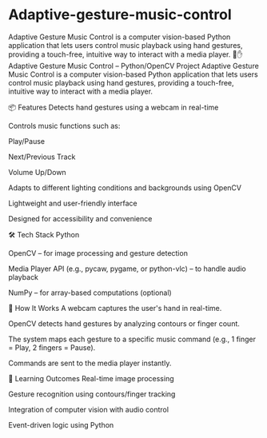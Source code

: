 # Adaptive-gesture-music-control
Adaptive Gesture Music Control is a computer vision-based Python application that lets users control music playback using hand gestures, providing a touch-free, intuitive way to interact with a media player.
🎵✋ Adaptive Gesture Music Control – Python/OpenCV Project
Adaptive Gesture Music Control is a computer vision-based Python application that lets users control music playback using hand gestures, providing a touch-free, intuitive way to interact with a media player.

📦 Features
Detects hand gestures using a webcam in real-time

Controls music functions such as:

Play/Pause

Next/Previous Track

Volume Up/Down

Adapts to different lighting conditions and backgrounds using OpenCV

Lightweight and user-friendly interface

Designed for accessibility and convenience

🛠️ Tech Stack
Python

OpenCV – for image processing and gesture detection

Media Player API (e.g., pycaw, pygame, or python-vlc) – to handle audio playback

NumPy – for array-based computations (optional)

🚀 How It Works
A webcam captures the user's hand in real-time.

OpenCV detects hand gestures by analyzing contours or finger count.

The system maps each gesture to a specific music command (e.g., 1 finger = Play, 2 fingers = Pause).

Commands are sent to the media player instantly.

🧠 Learning Outcomes
Real-time image processing

Gesture recognition using contours/finger tracking

Integration of computer vision with audio control

Event-driven logic using Python

